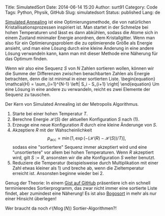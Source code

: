 Title: SimulatedSort
Date: 2014-06-14 15:20
Author: surt91
Category: Code
Tags: Python, Physik, GitHub
Slug: simulatedsort
Status: published
Lang: de

[Simulated Annealing](http://de.wikipedia.org/wiki/Simulated_annealing)
ist eine Optimierungsmethode, die von natürlichen
Kristallisationsprozessen inspiriert ist. Man startet in der Schmelze
bei hohen Temperaturen und lässt es dann abkühlen, sodass die Atome sich
in einem Zustand minimaler Energie anordnen, dem Kristallgitter. Wenn
man also für ein Optimierungsproblem die zu optimierende Größe als
Energie ansieht, und man eine Lösung durch eine kleine Änderung in eine
andere Lösung verwandeln kann, kann man mit dieser Methode eine Näherung
für das Optimum finden.

Wenn wir also eine Sequenz $S$ von $N$ Zahlen sortieren wollen, können wir die
Summe der Differenzen zwischen benachbarten Zahlen als Energie
betrachten, denn die ist minimal in einer sortierten Liste.
\begin{equation}
    \mathcal{H} = \sum_{i=1}^{N-1} \left| S_i - S_{i+1} \right|
\end{equation}
Um eine Lösung in eine andere zu verwandeln, reicht es zwei Elemente der Sequenz
zu tauschen.

Der Kern von Simulated Annealing ist der Metropolis Algorithmus.

1. Starte bei einer hohen Temperatur $T$.
2. Berechne Energie $\mathcal{H}(S)$ der aktuellen Konfiguration $S$ nach $(1)$.
3. Erzeuge eine neue Konfiguration $R$ durch eine kleine Änderunge von $S$.
4. Akzeptiere $R$ mit der Wahscheinlichkeit
   $$p_\mathrm{acc} = \min\left[1 ,\exp(-(\mathcal{H}(R) - \mathcal{H}(S))/T) \right],$$
   sodass eine "sortiertere" Sequenz immer akzeptiert wird und eine "unsortiertere"
   vor allem bei hohen Temperaturen. Wenn $R$ akzeptiert wird, gilt $S:=R$,
   ansonsten wir die alte Konfiguration $S$ weiter benutzt.
5. Reduziere die Temperatur (beispielsweise durch Multiplikation mit einer Zahl
   etwas kleiner als 1) und breche ab, wenn die Zieltemperatur erreicht ist.
   Ansonsten beginne wieder bei 2.

Genug der Theorie: In einem [Gist auf GitHub](https://gist.github.com/surt91/e399500e780e184d9ac7)
präsentiere ich ein schnell terminierendes
Sortierprogramm, das zwar nicht immer eine sortierte Liste findet, aber
zumindest eine Näherung! Es ist also
[Bogosort](http://de.wikipedia.org/wiki/Bogosort) in mehr als nur einer
Hinsicht überlegen! 

Wer braucht da noch $\mathcal{O}(N \log(N))$ Sortier-Algorithmen?!
